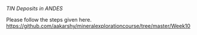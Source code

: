 *TIN Deposits in ANDES*

Please follow the steps given here.
https://github.com/aakarshy/mineralexplorationcourse/tree/master/Week10
